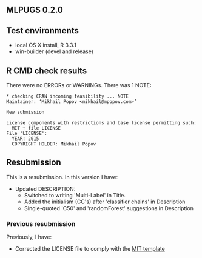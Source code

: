 MLPUGS 0.2.0
------------

## Test environments
* local OS X install, R 3.3.1
* win-builder (devel and release)

## R CMD check results
There were no ERRORs or WARNINGs. There was 1 NOTE:

```
* checking CRAN incoming feasibility ... NOTE
Maintainer: ‘Mikhail Popov <mikhail@mpopov.com>’

New submission

License components with restrictions and base license permitting such:
  MIT + file LICENSE
File 'LICENSE':
  YEAR: 2015
  COPYRIGHT HOLDER: Mikhail Popov
```

## Resubmission
This is a resubmission. In this version I have:

* Updated DESCRIPTION:
    - Switched to writing 'Multi-Label' in Title.
    - Added the initialism (CC's) after 'classifier chains' in Description
    - Single-quoted 'C50' and 'randomForest' suggestions in Description

### Previous resubmission
Previously, I have:

* Corrected the LICENSE file to comply with the [MIT template](https://www.r-project.org/Licenses/MIT)
